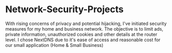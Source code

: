 # Network-Security-Projects
With rising concerns of privacy and potential hijacking, I've initiated security measures for my home and business network.
The objective is to limit ads, private information, unauthorized cookies and other details at the router level. 
I chose NextDNS due to it's ease of access and reasonable cost for our small application (Home & Small Business)
